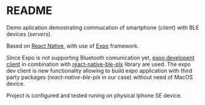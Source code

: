 # README
Demo aplication demostrating commucation of smartphone (*client*) with BLE devices (*servers*).

Based on [React Native](https://reactnative.dev/), with use of [Expo](https://docs.expo.dev/) framework.

Since Expo is not supporting Bluetooth comunication yet, [expo developent client](https://docs.expo.dev/clients/introduction/) in combination with [react-native-ble-plx](https://dotintent.github.io/react-native-ble-plx/) library are used. The expo dev client is new functionality allowing to build expo application with third party packages (*react-native-ble-plx* in our case) without need of MacOS device.

Project is configured and tested runing on physical Iphone SE device.